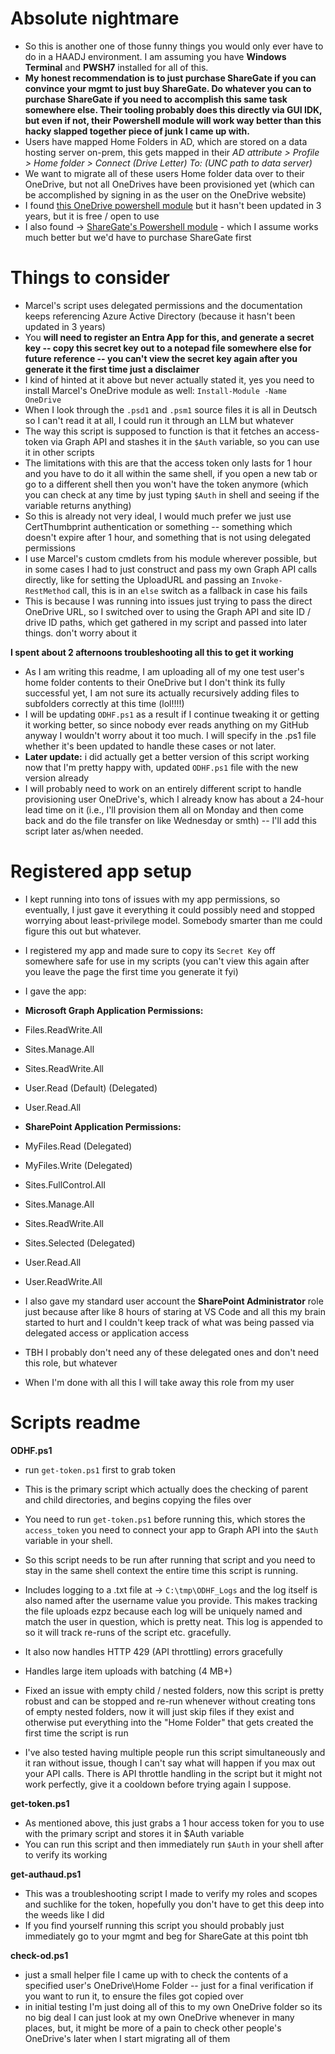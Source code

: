 # Absolute nightmare

* So this is another one of those funny things you would only ever have to do in a HAADJ environment. I am assuming you have **Windows Terminal** and **PWSH7** installed for all of this.
* **My honest recommendation is to just purchase ShareGate if you can convince your mgmt to just buy ShareGate. Do whatever you can to purchase ShareGate if you need to accomplish this same task somewhere else. Their tooling probably does this directly via GUI IDK, but even if not, their Powershell module will work way better than this hacky slapped together piece of junk I came up with.**
* Users have mapped Home Folders in AD, which are stored on a data hosting server on-prem, this gets mapped in their *AD attribute > Profile > Home folder > Connect (Drive Letter) To: (UNC path to data server)*
* We want to migrate all of these users Home folder data over to their OneDrive, but not all OneDrives have been provisioned yet (which can be accomplished by signing in as the user on the OneDrive website)
* I found [this OneDrive powershell module](https://github.com/MarcelMeurer/PowerShellGallery-OneDrive) but it hasn't been updated in 3 years, but it is free / open to use
* I also found -> [ShareGate's Powershell module](https://help.sharegate.com/en/articles/10236381-migrate-onedrive-for-business-to-onedrive-for-business-with-powershell) - which I assume works much better but we'd have to purchase ShareGate first

# Things to consider

* Marcel's script uses delegated permissions and the documentation keeps referencing Azure Active Directory (because it hasn't been updated in 3 years)
* You **will need to register an Entra App for this, and generate a secret key -- copy this secret key out to a notepad file somewhere else for future reference -- you can't view the secret key again after you generate it the first time just a disclaimer**
* I kind of hinted at it above but never actually stated it, yes you need to install Marcel's OneDrive module as well: `Install-Module -Name OneDrive`
* When I look through the `.psd1` and `.psm1` source files it is all in Deutsch so I can't read it at all, I could run it through an LLM but whatever
* The way this script is supposed to function is that it fetches an access-token via Graph API and stashes it in the `$Auth` variable, so you can use it in other scripts
* The limitations with this are that the access token only lasts for 1 hour and you have to do it all within the same shell, if you open a new tab or go to a different shell then you won't have the token anymore (which you can check at any time by just typing `$Auth` in shell and seeing if the variable returns anything)
* So this is already not very ideal, I would much prefer we just use CertThumbprint authentication or something -- something which doesn't expire after 1 hour, and something that is not using delegated permissions
* I use Marcel's custom cmdlets from his module wherever possible, but in some cases I had to just construct and pass my own Graph API calls directly, like for setting the UploadURL and passing an `Invoke-RestMethod` call, this is in an `else` switch as a fallback in case his fails
* This is because I was running into issues just trying to pass the direct OneDrive URL, so I switched over to using the Graph API and site ID / drive ID paths, which get gathered in my script and passed into later things. don't worry about it

**I spent about 2 afternoons troubleshooting all this to get it working**

* As I am writing this readme, I am uploading all of my one test user's home folder contents to their OneDrive but I don't think its fully successful yet, I am not sure its actually recursively adding files to subfolders correctly at this time (lol!!!!)
* I will be updating `ODHF.ps1` as a result if I continue tweaking it or getting it working better, so since nobody ever reads anything on my GitHub anyway I wouldn't worry about it too much. I will specify in the .ps1 file whether it's been updated to handle these cases or not later.
* **Later update:** i did actually get a better version of this script working now that I'm pretty happy with, updated `ODHF.ps1` file with the new version already
* I will probably need to work on an entirely different script to handle provisioning user OneDrive's, which I already know has about a 24-hour lead time on it (i.e., I'll provision them all on Monday and then come back and do the file transfer on like Wednesday or smth) -- I'll add this script later as/when needed.

# Registered app setup

* I kept running into tons of issues with my app permissions, so eventually, I just gave it everything it could possibly need and stopped worrying about least-privilege model. Somebody smarter than me could figure this out but whatever.
* I registered my app and made sure to copy its `Secret Key` off somewhere safe for use in my scripts (you can't view this again after you leave the page the first time you generate it fyi)
* I gave the app:
* **Microsoft Graph Application Permissions:**
* Files.ReadWrite.All
* Sites.Manage.All
* Sites.ReadWrite.All
* User.Read (Default) (Delegated)
* User.Read.All
* **SharePoint Application Permissions:**
* MyFiles.Read (Delegated)
* MyFiles.Write (Delegated)
* Sites.FullControl.All
* Sites.Manage.All
* Sites.ReadWrite.All
* Sites.Selected (Delegated)
* User.Read.All
* User.ReadWrite.All

* I also gave my standard user account the **SharePoint Administrator** role just because after like 8 hours of staring at VS Code and all this my brain started to hurt and I couldn't keep track of what was being passed via delegated access or application access
* TBH I probably don't need any of these delegated ones and don't need this role, but whatever
* When I'm done with all this I will take away this role from my user

# Scripts readme

**ODHF.ps1**
* run `get-token.ps1` first to grab token

* This is the primary script which actually does the checking of parent and child directories, and begins copying the files over
* You need to run `get-token.ps1` before running this, which stores the `access_token` you need to connect your app to Graph API into the `$Auth` variable in your shell.
* So this script needs to be run after running that script and you need to stay in the same shell context the entire time this script is running.
* Includes logging to a .txt file at -> `C:\tmp\ODHF_Logs` and the log itself is also named after the username value you provide. This makes tracking the file uploads ezpz because each log will be uniquely named and match the user in question, which is pretty neat. This log is appended to so it will track re-runs of the script etc. gracefully.
* It also now handles HTTP 429 (API throttling) errors gracefully
* Handles large item uploads with batching (4 MB+)
* Fixed an issue with empty child / nested folders, now this script is pretty robust and can be stopped and re-run whenever without creating tons of empty nested folders, now it will just skip files if they exist and otherwise put everything into the "Home Folder" that gets created the first time the script is run
* I've also tested having multiple people run this script simultaneously and it ran without issue, though I can't say what will happen if you max out your API calls. There is API throttle handling in the script but it might not work perfectly, give it a cooldown before trying again I suppose.

**get-token.ps1**
* As mentioned above, this just grabs a 1 hour access token for you to use with the primary script and stores it in $Auth variable
* You can run this script and then immediately run `$Auth` in your shell after to verify its working

**get-authaud.ps1**
* This was a troubleshooting script I made to verify my roles and scopes and suchlike for the token, hopefully you don't have to get this deep into the weeds like I did
* If you find yourself running this script you should probably just immediately go to your mgmt and beg for ShareGate at this point tbh

**check-od.ps1**
* just a small helper file I came up with to check the contents of a specified user's OneDrive\Home Folder -- just for a final verification if you want to run it, to ensure the files got copied over
* in initial testing I'm just doing all of this to my own OneDrive folder so its no big deal I can just look at my own OneDrive whenever in many places, but, it might be more of a pain to check other people's OneDrive's later when I start migrating all of them
